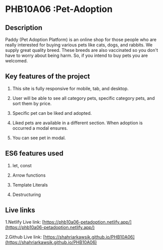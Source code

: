 # PHB10A06 :Pet-Adoption

## Description

Paddy (Pet Adoption Platform) is an online shop for those people who are really interested for buying various pets like cats, dogs, and rabbits. We supply great quality breed. These breeds are also vaccinated so you don't have to worry about being harm. So, if you intend to buy pets you are welcomed.

## Key features of the project

1. This site is fully responsive for mobile, tab, and desktop.

2. User will be able to see all category pets, specific category pets, and sort them by price.

3. Specific pet can be liked and adopted.

4. Liked pets are available in a different section. When adoption is occurred a modal ensures.

5. You can see pet in modal.

## ES6 features used

1. let, const

2. Arrow functions

3. Template Literals

4. Destructuring

## Live links

1.Netlify Live link: [https://phb10a06-petadoption.netlify.app/](https://phb10a06-petadoption.netlify.app/)

2.Github Live link: [https://shahriarkawsik.github.io/PHB10A06](https://shahriarkawsik.github.io/PHB10A06)
